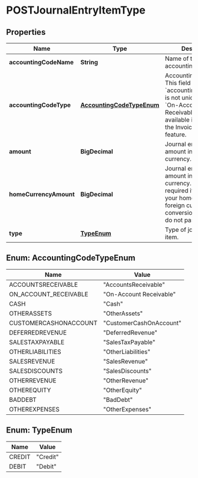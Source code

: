 

# POSTJournalEntryItemType


## Properties

| Name | Type | Description | Notes |
|------------ | ------------- | ------------- | -------------|
|**accountingCodeName** | **String** | Name of the accounting code.  |  |
|**accountingCodeType** | [**AccountingCodeTypeEnum**](#AccountingCodeTypeEnum) | Accounting code type. This field is required if &#x60;accountingCodeName&#x60; is not unique.  Note that &#x60;On-Account Receivable&#x60; is only available if you enable the Invoice Settlement feature.   |  [optional] |
|**amount** | **BigDecimal** | Journal entry item amount in transaction currency.  |  |
|**homeCurrencyAmount** | **BigDecimal** | Journal entry item amount in home currency.  This field is required if you have set your home currency for foreign currency conversion. Otherwise, do not pass this field.  |  [optional] |
|**type** | [**TypeEnum**](#TypeEnum) | Type of journal entry item.  |  |



## Enum: AccountingCodeTypeEnum

| Name | Value |
|---- | -----|
| ACCOUNTSRECEIVABLE | &quot;AccountsReceivable&quot; |
| ON_ACCOUNT_RECEIVABLE | &quot;On-Account Receivable&quot; |
| CASH | &quot;Cash&quot; |
| OTHERASSETS | &quot;OtherAssets&quot; |
| CUSTOMERCASHONACCOUNT | &quot;CustomerCashOnAccount&quot; |
| DEFERREDREVENUE | &quot;DeferredRevenue&quot; |
| SALESTAXPAYABLE | &quot;SalesTaxPayable&quot; |
| OTHERLIABILITIES | &quot;OtherLiabilities&quot; |
| SALESREVENUE | &quot;SalesRevenue&quot; |
| SALESDISCOUNTS | &quot;SalesDiscounts&quot; |
| OTHERREVENUE | &quot;OtherRevenue&quot; |
| OTHEREQUITY | &quot;OtherEquity&quot; |
| BADDEBT | &quot;BadDebt&quot; |
| OTHEREXPENSES | &quot;OtherExpenses&quot; |



## Enum: TypeEnum

| Name | Value |
|---- | -----|
| CREDIT | &quot;Credit&quot; |
| DEBIT | &quot;Debit&quot; |



